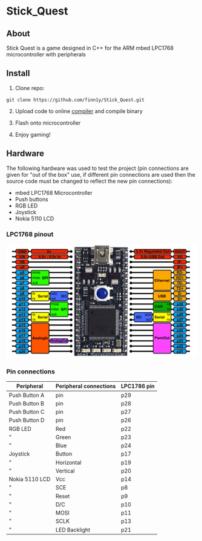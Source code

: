 # Stick_Quest

## About

Stick Quest is a game designed in C++ for the ARM mbed LPC1768 microcontroller with peripherals

## Install

1. Clone repo:
```
git clone https://github.com/finn1y/Stick_Quest.git
```

2. Upload code to online [compiler](https://os.mbed.com/) and compile binary

3. Flash onto microcontroller

4. Enjoy gaming!

## Hardware

The following hardware was used to test the project (pin connections are given for "out of the box" use, if different pin connections are used then the source code must be changed to reflect the new pin connections):
+ mbed LPC1768 Microcontroller
+ Push buttons
+ RGB LED
+ Joystick
+ Nokia 5110 LCD

### LPC1768 pinout

![Pinout diagram of LPC1768 microcontroller](Microcontroller_image.png)

### Pin connections

Peripheral    | Peripheral connections | LPC1786 pin
--------------|------------------------|--------------
Push Button A | pin                    | p29
Push Button B | pin                    | p28
Push Button C | pin                    | p27
Push Button D | pin                    | p26
RGB LED       | Red                    | p22
"             | Green                  | p23
"             | Blue                   | p24
Joystick      | Button                 | p17
"             | Horizontal             | p19
"             | Vertical               | p20
Nokia 5110 LCD| Vcc                    | p14
"             | SCE                    | p8
"             | Reset                  | p9
"             | D/C                    | p10
"             | MOSI                   | p11
"             | SCLK                   | p13
"             | LED Backlight          | p21

